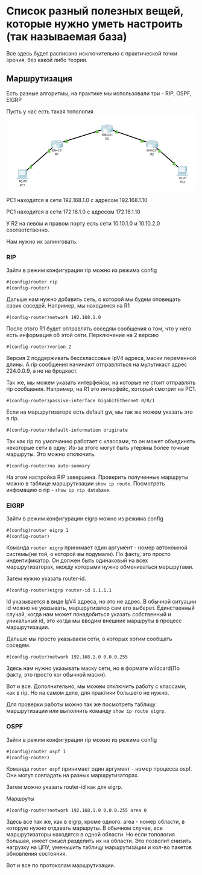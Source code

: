 # Список разный полезных вещей, которые нужно уметь настроить (так называемая база)

Все здесь будет расписано исключительно с практической точки зрения, без какой либо теории.

## Маршрутизация
Есть разные алгоритмы, на практике мы использовали три - RIP, OSPF, EIGRP

Пусть у нас есть такая топология
![Alt title](figs/routing.png)

PC1 находится в сети 192.168.1.0 с адресом 192.168.1.10

PC1 находится в сети 172.16.1.0 с адресом 172.16.1.10

У R2 на левом и правом порту есть сети 10.10.1.0 и 10.10.2.0 соответственно. 

Нам нужно их запинговать.

### RIP
Зайти в режим конфигурации rip можно из режима config
```
#(config)router rip
#(config-router)
```

Дальше нам нужно добавить сеть, о которой мы будем оповещать своих соседей. Например, мы находимся на R1
```
#(config-router)network 192.168.1.0
```
После этого R1 будет отправлять соседям сообщения о том, что у него есть информация об этой сети.
Перключение на 2 версию
```
#(config-router)verion 2
```
Версия 2 поддерживать бессклассовые IpV4 адреса, маски переменной длины. А rip сообщения начинают отправляться на мультикаст адрес 224.0.0.9, а не на бродкаст.

Так же, мы можем указать интерфейсы, на которые не стоит отправлять rip сообщения. Например, на R1 это интерфейс, который смотрит на PC1.
```
#(config-router)passive-interface GigabitEthernet 0/0/1
```

Если на маршрутизаторе есть default gw, мы так же можем указать это в rip.
```
#(config-router)default-information originate
```

Так как rip по умолчанию работает с классами, то он может объединять некоторые сети в одну. Из-за этого могут быть утеряны более точные маршруты. Это можно отключить.
```
#(config-router)no auto-summary
```
На этом настройка RIP завершена. Проверить полученные маршруты можно в таблице маршрутизации ```show ip route```. Посмотреть инфомацию о rip - ```show ip rip database```.

### EIGRP
Зайти в режим конфигурации eigrp можно из режима config
```
#(config)router eigrp 1
#(config-router)
```
Команда ```router eigrp``` принимает один аргумент - номер автономной системы(не той, о которой вы подумали). По факту, это просто индентификатор. Он должен быть одинаковый на всех маршрутизаторах, между которыми нужно обмениваться маршрутами.

Затем нужно указать router-id.
```
#(config-router)eigrp router-id 1.1.1.1
```
Id указывается в виде IpV4 адреса, но это не адрес. В обычной ситуации id можно не указывать, маршрутизатор сам его выберет. Единственный случай, когда нам может понадобиться указать собственный и уникальный id, это когда мы вводим внешние маршруты в процесс маршрутизации.

Дальше мы просто указываем сети, о которых хотим сообщать соседям.
```
#(config-router)network 192.168.1.0 0.0.0.255
```
Здесь нам нужно указывать маску сети, но в формате wildcard(По факту, это просто xor обычной маски).

Вот и все. Дополнительно, мы можем отключить работу с классами, как в rip. Но на самом деле, для практики большего не нужно.

Для проверки работы можно так же посмотреть таблицу маршрутизации или выполнить команду ```show ip route eigrp```.

### OSPF
Зайти в режим конфигурации rip можно из режима config
```
#(config)router ospf 1
#(config-router)
```
Команда ```router ospf``` принимает один аргумент - номер процесса ospf. Они могут совпадать на разных маршрутизаторах.

Затем можно указать router-id как для eigrp.

Маршруты
```
#(config-router)network 192.168.1.0 0.0.0.255 area 0
```
Здесь все так же, как в eigrp, кроме одного. area - номер области, в которую нужно отдавать маршруты. В обычном случае, все маршрутизаторы находятся в одной области. Но если топология большая, имеет смысл разделить их на области. Это позволит снизить нагрузку на ЦПУ, уменьшить таблицу маршрутизации и кол-во пакетов обновления состояния.

Вот и все по протоколам маршрутизации.